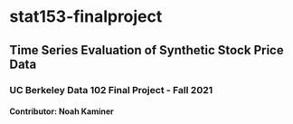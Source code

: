 # stat153-finalproject

## Time Series Evaluation of Synthetic Stock Price Data

### UC Berkeley Data 102 Final Project - Fall 2021

#### Contributor: Noah Kaminer
